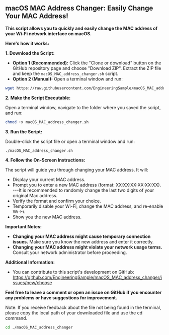 ## macOS MAC Address Changer: Easily Change Your MAC Address!

**This script allows you to quickly and easily change the MAC address of your Wi-Fi network interface on macOS.**

**Here's how it works:**

**1. Download the Script:**

* **Option 1 (Recommended):** Click the "Clone or download" button on the GitHub repository page and choose "Download ZIP". Extract the ZIP file and keep the `macOS_MAC_address_changer.sh` script.
* **Option 2 (Manual):** Open a terminal window and run:

```bash
wget https://raw.githubusercontent.com/EngineeringSample/macOS_MAC_address_changer/main/macOS_MAC_address_changer.sh
```

**2. Make the Script Executable:**

Open a terminal window, navigate to the folder where you saved the script, and run:

```bash
chmod +x macOS_MAC_address_changer.sh
```

**3. Run the Script:**

Double-click the script file or open a terminal window and run:

```bash
./macOS_MAC_address_changer.sh
```

**4. Follow the On-Screen Instructions:**

The script will guide you through changing your MAC address. It will:

* Display your current MAC address.
* Prompt you to enter a new MAC address (format: XX:XX:XX:XX:XX:XX). ---It is recommended to randomly change the last two digits of your original Mac address.
* Verify the format and confirm your choice.
* Temporarily disable your Wi-Fi, change the MAC address, and re-enable Wi-Fi.
* Show you the new MAC address.

**Important Notes:**

* **Changing your MAC address might cause temporary connection issues.** Make sure you know the new address and enter it correctly.
* **Changing your MAC address might violate your network usage terms.** Consult your network administrator before proceeding.

**Additional Information:**

* You can contribute to this script's development on GitHub: https://github.com/EngineeringSample/macOS_MAC_address_changer/issues/new/choose

**Feel free to leave a comment or open an issue on GitHub if you encounter any problems or have suggestions for improvement.** 

Note: If you receive feedback about the file not being found in the terminal, please copy the local path of your downloaded file and use the cd command.

```bash
cd ./macOS_MAC_address_changer
```
